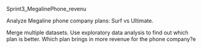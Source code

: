 Sprint3_MegalinePhone_revenu

Analyze Megaline phone company plans: Surf vs Ultimate.

Merge multiple datasets.  Use exploratory data analysis to find out which plan is better.  Which plan brings in more revenue for the phone company?e
